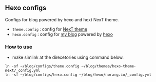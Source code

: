 Hexo configs
---

Configs for blog powered by hexo and hext NexT theme.

* `theme.config`  : config for [NexT theme](https://github.com/theme-next/hexo-theme-next)
* `hexo.config`   : config for [my blog](https://norang.io) powered by [hexo](https://hexo.io)

### How to use

* make simlink at the direcetories using command below.

```
ln -sf ~/blog/configs/theme.config ~/blog/themes/hexo-theme-next/_config.yml
ln -sf ~/blog/configs/hexo.config ~/blog/hexo/norang.io/_config.yml
```

